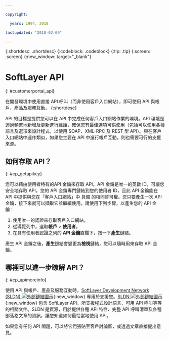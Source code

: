 ```yaml
---

copyright:

  years: 1994, 2018

lastupdated: "2018-02-09"

---
```


{:shortdesc: .shortdesc}
{:codeblock: .codeblock}
{:tip: .tip}
{:screen: .screen}
{:new_window: target="_blank"}


# SoftLayer API
{: #customerportal_api}

在開發環境中使用直接 API 呼叫（而非使用客戶入口網站），即可使用 API 與帳戶、產品及服務互動。
{:shortdesc}

API 的目標是提供您可以在 API 中完成任何客戶入口網站作業的環境。API 環境是透過頻繁地新增及更新進行維護，確保您有最佳選項可供使用（包括可以使用各種語言及選項來設計程式，以使用 SOAP、XML-RPC 及 REST 型 API）。與在客戶入口網站中運作類似，如果您主要在 API 中進行帳戶互動，則也需要可行的支援來源。

## 如何存取 API？
{: #cp_getapikey}

您可以藉由使用者特有的API 金鑰來存取 API。API 金鑰是唯一的英數 ID，可讓您安全地存取 API。您的 API 金鑰專門鏈結到您的使用者 ID，且此 API 金鑰能在 API 中提供與您在「客戶入口網站」中 具備 的相同許可權。您只要產生一次 API 金鑰，接下來就可以擷取它並繼續使用。請使用下列步驟，以產生您的 API 金鑰：

1. 使用唯一的認證來存取客戶入口網站。
2. 從導覽列中，選取**帳戶** > **使用者**。
3. 在具有使用者認證之列的 **API 金鑰**直欄下，按一下**產生**鏈結。

產生 API 金鑰之後，**產生**鏈結會變更為**檢視**鏈結，您可以隨時用來存取 API 金鑰。

## 哪裡可以進一步瞭解 API？
{: #cp_apimoreinfo}

使用 API 與帳戶、產品及服務互動時，[SoftLayer Development Network (SLDN) ![外部鏈結圖示](../icons/launch-glyph.svg)](http://sldn.softlayer.com/){:new_window} 專用於支援您。[SLDN ![外部鏈結圖示](../icons/launch-glyph.svg)](http://sldn.softlayer.com/){:new_window} 包含 SoftLayer API、所支援程式設計語言、可用 API 呼叫等等的相關文件。SLDN 是資源，用於提供各種 API 特性、完整 API 呼叫清單及各種部落格文章的資訊，讓您知道如何最恰當地使用 API。


如果您有任何 API 問題，可以將它們張貼至客戶討論區，或透過文章直接提出意見。
